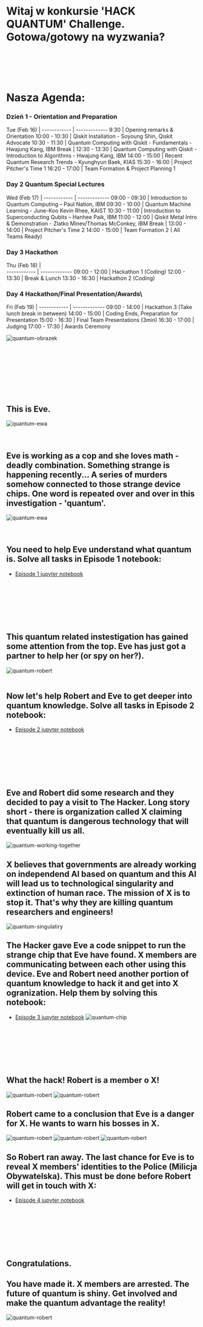 # Witaj w konkursie 'HACK QUANTUM' Challenge. Gotowa/gotowy na wyzwania?
<br>
<br>
<br>
<br>

# Nasza Agenda:  

### Dzień 1 - Orientation and Preparation


Tue (Feb 16) | 
------------ | -------------
9:30 | Opening remarks & Orientation
10:00 - 10:30 | Qiskit Installation - Soyoung Shin, Qiskit Advocate
10:30 - 11:30	| Quantum Computing with Qiskit - Fundamentals - Hwajung Kang, IBM
Break	|
12:30 - 13:30	| Quantum Computing with Qiskit - Introduction to Algorithms - Hwajung Kang, IBM
14:00 - 15:00	| Recent Quantum Research Trends - ‪Kyunghyun Baek, KIAS
15:30 - 16:00	| Project Pitcher's Time 1
16:20 - 17:00	| Team Formation & Project Planning 1



### Day 2 Quantum Special Lectures


Wed (Feb 17) | 
------------ | -------------
09:00 - 09:30	| Introduction to Quantum Computing – Paul Nation, IBM
09:30 - 10:00	| Quantum Machine Learning - June-Koo Kevin Rhee, KAIST
10:30 - 11:00	| Introduction to Superconducting Qubits – Hanhee Paik, IBM
11:00 - 12:00	| Qiskit Metal Intro & Demonstration - Zlatko Minev/Thomas McConkey, IBM
Break	| 
13:00 - 14:00	| Project Pitcher's Time 2
14:00 - 15:00	| Team Formation 2 ( All Teams Ready)



### Day 3 Hackathon


Thu (Feb 18) |	
------------ | -------------
09:00 - 12:00	| Hackathon 1 (Coding)
12:00 - 13:30	| Break & Lunch
13:30 - 16:30	| Hackathon 2 (Coding)



### Day 4 Hackathon/Final Presentation/Awards\


Fri (Feb 19) |
------------ | -------------
09:00 - 14:00	| Hackathon 3 (Take lunch break in between)
14:00 - 15:00	| Coding Ends, Preparation for Presentation
15:00 - 16:30	| Final Team Presentations (3min)
16:30 - 17:00	| Judging
17:00 - 17:30	| Awards Ceremony

![quantum-obrazek](../images/q1.png)      
<br>
<br>
<br>
<br>
<br>
<br>
<br>
<br>

## This is Eve.
 ![quantum-ewa](../images/q3.png)   
<br>
<br>

## Eve is working as a cop and she loves math - deadly combination. Something strange is happening recently... A series of murders somehow connected to those strange device chips. One word is repeated over and over in this investigation - 'quantum'. 


 ![quantum-ewa](../images/q4.png)  
<br>
<br>

## You need to help Eve understand what quantum is. Solve all tasks in Episode 1 notebook:
* [Episode 1 jupyter notebook](https://ibm.box.com/s/lrxkb7soskfuitijfehfmik2pya92w6s)
<br>
<br>
<br>
<br>
<br>
<br>

## This quantum related instestigation has gained some attention from the top. Eve has just got a partner to help her (or spy on her?).
![quantum-robert](../images/q5.png) 
<br>
<br>

## Now let's help Robert and Eve to get deeper into quantum knowledge. Solve all tasks in Episode 2 notebook:
* [Episode 2 jupyter notebook](https://ibm.box.com/s/lrxkb7soskfuitijfehfmik2pya92w6s)
<br>
<br>
<br>
<br>
<br>
<br>

## Eve and Robert did some research and they decided to pay a visit to The Hacker. Long story short - there is organization called X claiming that quantum is dangerous technology that will eventually kill us all.
![quantum-working-together](../images/q7.png) 

## X believes that governments are already working on independend AI based on quantum and this AI will lead us to technological singularity and extinction of human race. The mission of X is to stop it. That's why they are killing quantum researchers and engineers!
![quantum-singulatiry](../images/q8.png) 


## The Hacker gave Eve a code snippet to run the strange chip that Eve have found. X members are communicating between each other using this device. Eve and Robert need another portion of quantum knowledge to hack it and get into X ogranization. Help them by solving this notebook:
* [Episode 3 jupyter notebook](https://ibm.box.com/s/lrxkb7soskfuitijfehfmik2pya92w6s)
![quantum-chip](../images/q9.png) 

<br>
<br>
<br>
<br>
<br>
<br>


## What the hack! Robert is a member o X! 
![quantum-robert](../images/q10.png) 
![quantum-robert](../images/q10a.png) 
<br>

## Robert came to a conclusion that Eve is a danger for X. He wants to warn his bosses in X. 
![quantum-robert](../images/q10b.png) 
![quantum-robert](../images/q10c.png) 
![quantum-robert](../images/q11.png) 
## So Robert ran away. The last chance for Eve is to reveal X members' identities to the Police (Milicja Obywatelska). This must be done before Robert will get in touch with X:
* [Episode 4 jupyter notebook](https://ibm.box.com/s/lrxkb7soskfuitijfehfmik2pya92w6s)


<br>
<br>
<br>
<br>
<br>
<br>
    

## Congratulations.
## You have made it. X members are arrested. The future of quantum is shiny. Get involved and make the quantum advantage the reality! 
![quantum-robert](../images/q12.png) 




